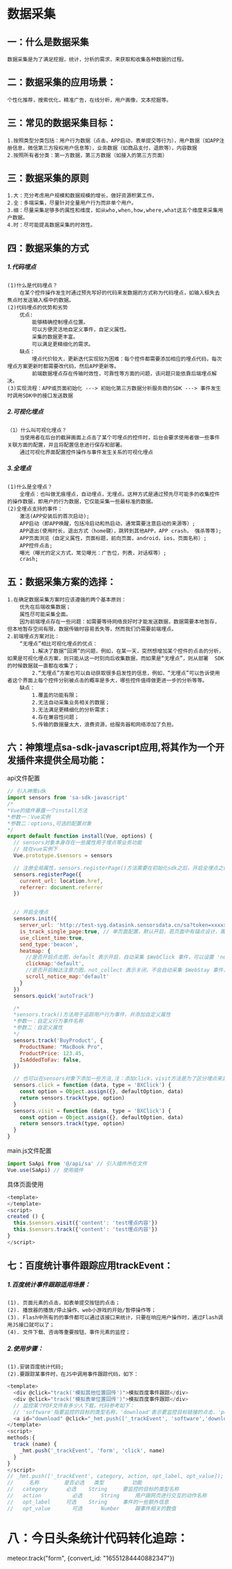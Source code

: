 # 数据采集
## 一：什么是数据采集
    数据采集是为了满足挖掘，统计，分析的需求，来获取和收集各种数据的过程。
## 二：数据采集的应用场景：
    个性化推荐，搜索优化，精准广告，在线分析，用户画像，文本挖掘等。
## 三：常见的数据采集目标：
    1.按照类型分类包括：用户行为数据（点击，APP启动，表单提交等行为），用户数据（如APP注册信息，微信第三方授权用户信息等），业务数据（如商品支付，退款等），内容数据
    2.按照所有者分类：第一方数据，第三方数据（如接入的第三方页面）
## 三：数据采集的原则
    1.大：充分考虑用户规模和数据规模的增长，做好资源积累工作，
    2.全：多端采集，尽量针对全量用户行为而非单个用户。
    3.细：尽量采集足够多的属性和维度，如从who,when,how,where,what这五个维度来采集用户数据。
    4.时：尽可能提高数据采集的时效性。
## 四：数据采集的方式
##### 1.代码埋点
    (1)什么是代码埋点？
        在某个控件操作发生时通过预先写好的代码来发数据的方式称为代码埋点，如输入框失去焦点时发送输入框中的数据。
    (2)代码埋点的优势和劣势
        优点:
            能够精确控制埋点位置。
            可以方便灵活地自定义事件，自定义属性。
            采集的数据更丰富。
            可以满足更精细化的需求。
        缺点：
            埋点代价较大，更新迭代实现较为困难：每个控件都需要添加相应的埋点代码，每次埋点方案更新时都需要改代码，然后APP更新等。
            前端数据埋点存在传输时效性，可靠性等方面的问题，该问题只能依靠后端埋点解决。
    (3)实现流程：APP或页面初始化 ---> 初始化第三方数据分析服务商的SDK ---> 事件发生时调用SDK中的接口发送数据
##### 2.可视化埋点
    （1）什么叫可视化埋点？
        当使用者在后台的截屏画面上点击了某个可埋点的控件时，后台会要求使用者做一些事件关联方面的配置，并且将配置信息进行保存和部署。
        通过可视化界面配置控件操作与事件发生关系的可视化埋点
##### 3.全埋点
    (1)什么是全埋点？
        全埋点：也叫做无痕埋点，自动埋点，无埋点。这种方式是通过预先尽可能多的收集控件的操作数据，即用户的行为数据，它仅能采集一些最标准的数据。
    (2)全埋点支持的事件：
        激活(APP安装后的首次启动);
        APP启动（即APP唤醒，包括冷启动和热启动，通常需要注意启动的来源等）;
        APP退出(使用时长，退出方式（home键），跳转到其他APP，APP crash， 强杀等等);
        APP页面浏览（自定义属性，页面标题，前向页面，android，ios，页面名称）;
        APP控件点击;
        曝光（曝光的定义方式，常见曝光：广告位，列表，对话框等）;
        crash;
## 五：数据采集方案的选择：
    1.在确定数据采集方案时应该遵循的两个基本原则：
        优先在后端收集数据；
        属性尽可能采集全面。
        因为前端埋点存在一些问题：如需要等待网络良好时才能发送数据，数据需要本地暂存，但本地暂存空间有限，数据传输时容易丢失等，然而我们仍需要前端埋点。
    2.前端埋点方案对比：
        “无埋点”相比可视化埋点的优点：
            1.解决了数据“回溯”的问题，例如，在某一天，突然想增加某个控件的点击的分析，如果是可视化埋点方案，则只能从这一时刻向后收集数据，而如果是“无埋点”，则从部署  SDK 的时候数据就一直都在收集了；
            2.“无埋点”方案也可以自动获取很多启发性的信息，例如，“无埋点”可以告诉使用者这个界面上每个控件分别被点击的概率是多大，哪些控件值得做更进一步的分析等等。
        缺点：
            1.覆盖的功能有限；
            2.无法自动采集业务相关的数据；
            3.无法满足更精细化的分析需求；
            4.存在兼容性问题；
            5.传输的数据量太大，浪费资源，给服务器和网络添加了负担。
        
## 六：神策埋点sa-sdk-javascript应用,将其作为一个开发插件来提供全局功能：


api文件配置
```js
// 引入神策sdk
import sensors from 'sa-sdk-javascript'
/*
*Vue的插件暴露一个install方法
*参数一：Vue实例
*参数二：options,可选的配置对象
*/
export default function install(Vue, options) {
  // sensors对象本身存在一些属性用于埋点等业务功能
  // 挂在vue实例下
  Vue.prototype.$sensors = sensors

  // 注册全局属性，sensors.registerPage()方法需要在初始化sdk之后，开启全埋点之前添加
  sensors.registerPage({
    current_url: location.href,
    referrer: document.referrer
  })


  // 开启全埋点
  sensors.init({
    server_url: 'http://test-syg.datasink.sensorsdata.cn/sa?token=xxxxx&project=xxxxxx',
    is_track_single_page:true, // 单页面配置，默认开启，若页面中有锚点设计，需要将该配置删除，否则触发锚点会多触发 $pageview 事件
    use_client_time:true, 
    send_type:'beacon',
    heatmap: {
      //是否开启点击图，default 表示开启，自动采集 $WebClick 事件，可以设置 'not_collect' 表示关闭。
      clickmap:'default',
      //是否开启触达注意力图，not_collect 表示关闭，不会自动采集 $WebStay 事件，可以设置 'default' 表示开启。
      scroll_notice_map:'default'
    } 
  })
  sensors.quick('autoTrack')

  /*
  *sensors.track()方法用于追踪用户行为事件，并添加自定义属性
  *参数一：自定义行为事件名称
  *参数二：自定义属性
  */
  sensors.track('BuyProduct', {
    ProductName: "MacBook Pro", 
    ProductPrice: 123.45, 
    IsAddedToFav: false,
  })

  // 也可以在sensors对象下添加一些方法,注：添加click，visit方法是为了区分埋点来源属于点击事件或者页面访问事件，也可以不区分直接使用track()方法
  sensors.click = function (data, type = 'BXClick') {
    const option = Object.assign({}, defaultOption, data)
    return sensors.track(type, option)
  }
  sensors.visit = function (data, type = 'BXClick') {
    const option = Object.assign({}, defaultOption, data)
    return sensors.track(type, option)
  }
}
```

main.js文件配置
```js
import SaApi from '@/api/sa' // 引入插件所在文件
Vue.use(SaApi) // 使用插件
```


具体页面使用
```js
<template>
</template>
<script>
created () {
  this.$sensors.visit({'content': 'test埋点内容'})
  this.$sensors.track({'content': 'test埋点内容'})
}
</script>
```


## 七：百度统计事件跟踪应用trackEvent：
  ##### 1.百度统计事件跟踪适用场景：
    (1). 页面元素的点击，如表单提交按钮的点击；
    (2). 播放器的播放/停止操作、web小游戏的开始/暂停操作等；
    (3). Flash中所有的的事件都可以通过该接口来统计，只要在响应用户操作时，通过Flash调用JS接口就可以了；
    (4). 文件下载、咨询等重要按钮、事件元素的监控；
  ##### 2.使用步骤：
    (1).安装百度统计代码;
    (2).要跟踪某事件时，在JS中调用事件跟踪代码，如下：
  ```js
  <template>
    <div @click="track('模拟其他位置回传')">模拟百度事件跟踪</div>
    <div @click="track('模拟表单位置回传')">模拟百度事件跟踪</div>
    // 监控某个PDF文件有多少人下载，代码参考如下：
    // 'software'指要监控的目标的类型名称，'download'表示要监控目标链接的点击，'pdf'相当于是一个标签或备注
    <a id="download" @click="_hmt.push(['_trackEvent', 'software','download', 'pdf']);" href="https://may90.com/.pdf" target="_blank">下载</a>
  </template>
  <script>
  methods:{
    track (name) {
      _hmt.push('_trackEvent', 'form', 'click', name)
    }
  }
  </script>
  // _hmt.push(['_trackEvent', category, action, opt_label, opt_value]);
  //     名称	       是否必选	  类型	     功能
  //   category	     必选	   String	  要监控的目标的类型名称
  //   action	       必选	   String	  用户跟网页进行交互的动作名称
  //   opt_label  	 可选	   String	  事件的一些额外信息
  //   opt_value	   可选	   Number	  跟事件相关的数值
  ```

# 八：今日头条统计代码转化追踪：

meteor.track("form", {convert_id: "16551284440882347"})